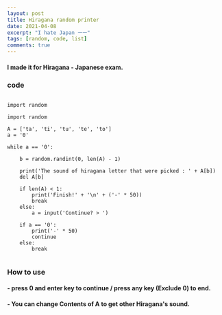 ```yaml
---
layout: post
title: Hiragana random printer
date: 2021-04-08
excerpt: "I hate Japan ㅡㅡ"
tags: [random, code, list]
comments: true
---
```


#### I made it for Hiragana - Japanese exam.

### code

~~~

import random

import random

A = ['ta', 'ti', 'tu', 'te', 'to']
a = '0'

while a == '0':
    
    b = random.randint(0, len(A) - 1)

    print('The sound of hiragana letter that were picked : ' + A[b])
    del A[b]

    if len(A) < 1:
        print('Finish!' + '\n' + ('-' * 50))
        break
    else:
        a = input('Continue? > ')

    if a == '0':
        print('-' * 50)
        continue
    else:
        break
    
~~~

### How to use
#### - press 0 and enter key to continue / press any key (Exclude 0) to end.
#### - You can change Contents of A to get other Hiragana's sound.
